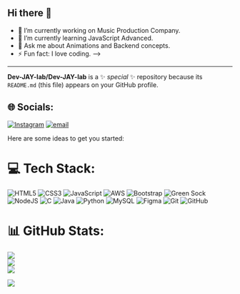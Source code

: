 ## Hi there 👋
- 🔭 I’m currently working on Music Production Company.
- 🌱 I’m currently learning JavaScript Advanced.
- 💬 Ask me about Animations and Backend concepts.
- ⚡ Fun fact: I love coding.
-->
---

**Dev-JAY-lab/Dev-JAY-lab** is a ✨ _special_ ✨ repository because its `README.md` (this file) appears on your GitHub profile.
## 🌐 Socials:
[![Instagram](https://img.shields.io/badge/Instagram-%23E4405F.svg?logo=Instagram&logoColor=white)](https://instagram.com/thenameisjay._) [![email](https://img.shields.io/badge/Email-D14836?logo=gmail&logoColor=white)](mailto:jitupassi437@gmail.com) 

Here are some ideas to get you started:
# 💻 Tech Stack:
![HTML5](https://img.shields.io/badge/html5-%23E34F26.svg?style=for-the-badge&logo=html5&logoColor=white) ![CSS3](https://img.shields.io/badge/css3-%231572B6.svg?style=for-the-badge&logo=css3&logoColor=white) ![JavaScript](https://img.shields.io/badge/javascript-%23323330.svg?style=for-the-badge&logo=javascript&logoColor=%23F7DF1E) ![AWS](https://img.shields.io/badge/AWS-%23FF9900.svg?style=for-the-badge&logo=amazon-aws&logoColor=white) ![Bootstrap](https://img.shields.io/badge/bootstrap-%238511FA.svg?style=for-the-badge&logo=bootstrap&logoColor=white) ![Green Sock](https://img.shields.io/badge/green%20sock-88CE02?style=for-the-badge&logo=greensock&logoColor=white) ![NodeJS](https://img.shields.io/badge/node.js-6DA55F?style=for-the-badge&logo=node.js&logoColor=white) ![C](https://img.shields.io/badge/c-%2300599C.svg?style=for-the-badge&logo=c&logoColor=white) ![Java](https://img.shields.io/badge/java-%23ED8B00.svg?style=for-the-badge&logo=openjdk&logoColor=white) ![Python](https://img.shields.io/badge/python-3670A0?style=for-the-badge&logo=python&logoColor=ffdd54) ![MySQL](https://img.shields.io/badge/mysql-4479A1.svg?style=for-the-badge&logo=mysql&logoColor=white) ![Figma](https://img.shields.io/badge/figma-%23F24E1E.svg?style=for-the-badge&logo=figma&logoColor=white) ![Git](https://img.shields.io/badge/git-%23F05033.svg?style=for-the-badge&logo=git&logoColor=white) ![GitHub](https://img.shields.io/badge/github-%23121011.svg?style=for-the-badge&logo=github&logoColor=white)

# 📊 GitHub Stats:
![](https://github-readme-stats.vercel.app/api?username=Dev-JAY-lab&theme=dark&hide_border=false&include_all_commits=true&count_private=false)<br/>
![](https://nirzak-streak-stats.vercel.app/?user=Dev-JAY-lab&theme=dark&hide_border=false)<br/>
![](https://github-readme-stats.vercel.app/api/top-langs/?username=Dev-JAY-lab&theme=dark&hide_border=false&include_all_commits=true&count_private=false&layout=compact)

[![](https://visitcount.itsvg.in/api?id=Dev-JAY-lab&icon=0&color=0)](https://visitcount.itsvg.in)

<!-- Proudly created with GPRM ( https://gprm.itsvg.in ) -->
